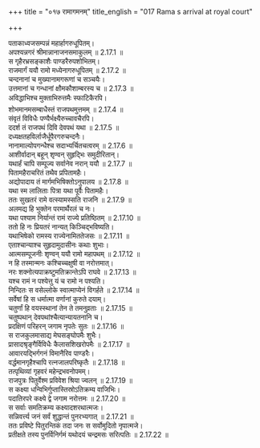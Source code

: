 +++
title = "०१७ रामागमनम्"
title_english = "017 Rama s arrival at royal court"

+++


  
पताकाध्वजसम्पन्नं महार्हागरुधूपितम्।  
अपश्यन्नगरं श्रीमान्नानाजनसमाकुलम् ॥ 2.17.1 ॥   
स गृहैरभ्रसङ्काशैः पाण्डरैरुपशोभितम्।  
राजमार्गं ययौ रामो मध्येनागरुधूपितम् ॥ 2.17.2 ॥   
चन्दनानां च मुख्यानामगरूणां च सञ्चयैः।  
उत्तमानां च गन्धानां क्षौमकौशाम्बरस्य च ॥ 2.17.3 ॥   
अविद्धाभिश्च मुक्ताभिरुत्तमैः स्फाटिकैरपि।  
शोभमानमसम्बाधैस्तं राजपथमुत्तमम् ॥ 2.17.4 ॥   
संवृतं विविधैः पण्यैर्भक्ष्यैरुच्चावचैरपि।  
ददर्श तं राजपथं दिवि देवपथं यथा ॥ 2.17.5 ॥   
दध्यक्षतहविर्लाजैर्धूपैरगरुचन्दनैः।  
नानामाल्योपगन्धैश्च सदाभ्यर्चितचत्वरम् ॥ 2.17.6 ॥   
आशीर्वादान् बहून् शृण्वन् सुहृद्भिः समुदीरितान्।  
यथार्हं चापि सम्पूज्य सर्वानेव नरान् ययौ ॥ 2.17.7 ॥   
पितामहैराचरितं तथैव प्रपितामहैः।  
अद्योपादाय तं मार्गमभिषिक्तोऽनुपालय ॥ 2.17.8 ॥   
यथा स्म लालिताः पित्रा यथा पूर्वैः पितामहैः।  
ततः सुखतरं रामे वत्स्यामस्सति राजनि ॥ 2.17.9 ॥   
अलमद्य हि भुक्तेन परमार्थैरलं च नः।  
यथा पश्याम निर्यान्तं रामं राज्ये प्रतिष्ठितम् ॥ 2.17.10 ॥   
ततो हि नः प्रियतरं नान्यत् किञ्चिद्भविष्यति।  
यथाभिषेको रामस्य राज्येनामिततेजसः ॥ 2.17.11 ॥   
एताश्चान्याश्च सुहृदामुदासीनः कथाः शुभाः।  
आत्मसम्पूजनीः शृण्वन् ययौ रामो महापथम् ॥ 2.17.12 ॥   
न हि तस्मान्मनः कश्चिच्चक्षुषी वा नरोत्तमात्।  
नरः शक्नोत्यपाक्रष्टुमतिक्रान्तेऽपि राघवे ॥ 2.17.13 ॥   
यश्च रामं न पश्येत्तु यं च रामो न पश्यति।  
निन्दितः स वसेल्लोके स्वात्माप्येनं विगर्हते ॥ 2.17.14 ॥   
सर्वेषां हि स धर्मात्मा वर्णानां कुरुते दयाम्।  
चतुर्णां हि वयस्स्थानां तेन ते तमनुव्रताः ॥ 2.17.15 ॥   
चतुष्पथान् देवपथांश्चैत्यान्यायतनानि च।  
प्रदक्षिणं परिहरन् जगाम नृपतेः सुतः ॥ 2.17.16 ॥   
स राजकुलमासाद्य मेघसङ्घोपमैः शुभैः।  
प्रासादश्रृङ्गैर्विविधैः कैलासशिखरोपमैः ॥ 2.17.17 ॥   
आवारयद्भिर्गगनं विमानैरिव पाण्डरैः।  
वर्द्धमानगृहैश्चापि रत्नजालपरिष्कृतैः ॥ 2.17.18 ॥   
तत्पृथिव्यां गृहवरं महेन्द्रभवनोपमम्।  
राजपुत्रः पितुर्वेश्म प्रविवेश श्रिया ज्वलन् ॥ 2.17.19 ॥   
स कक्ष्या धन्विभिर्गुप्तास्तिस्रोऽतिक्रम्य वाजिभिः।  
पदातिरपरे कक्ष्ये द्वे जगाम नरोत्तमः ॥ 2.17.20 ॥   
स सर्वाः समतिक्रम्य कक्ष्यादशरथात्मजः।  
सन्निवर्त्त्य जनं सर्वं शुद्धान्तं पुनरभ्यगात् ॥ 2.17.21 ॥   
ततः प्रविष्टे पितुरन्तिकं तदा जनः स सर्वोमुदितो नृपात्मजे।  
प्रतीक्षते तस्य पुनर्विनिर्गमं यथोदयं चन्द्रमसः सरित्पतिः ॥ 2.17.22 ॥   
